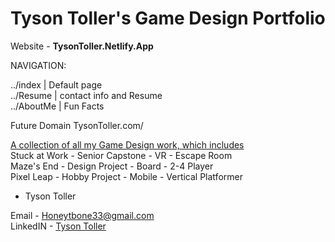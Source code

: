 # Tyson Toller's Game Design Portfolio

Website - <b>TysonToller.Netlify.App</b>

NAVIGATION:
<br>

../index    | Default page<br>
../Resume   | contact info and Resume<br>
../AboutMe  | Fun Facts<br>

Future Domain TysonToller.com/

<u>A collection of all my Game Design work, which includes</u><br>
Stuck at Work - Senior Capstone - VR - Escape Room<br>
Maze's End - Design Project - Board - 2-4 Player<br>
Pixel Leap - Hobby Project - Mobile - Vertical Platformer<br>

- Tyson Toller<br>

Email - <a href="mailto:Honeytbone33@gmail.com">Honeytbone33@gmail.com</a><br>
LinkedIN - <a href="https://www.linkedin.com/in/tyson-toller-838377157/">Tyson Toller</a><br>

